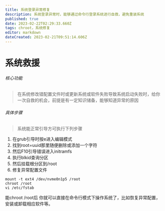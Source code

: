 ```yaml
---
title: 系统登录异常修复
description: 系统登录异常时，能够通过命令行登录系统进行自救，避免重装系统
published: true
date: 2023-02-22T02:29:33.660Z
tags: chroot，系统修复
editor: markdown
dateCreated: 2023-02-21T09:51:14.606Z
---
```


# 系统救援
###### 核心功能
> 在系统修改错配置文件时或更新系统或软件失败导致系统启动失败时，给你一次自救的机会，前提是有一定知识储备，能够知道异常的原因

######  具体步骤
>系统能正常引导方可执行下列步骤
1. 在grub引导时按e进入编辑模式
2. 找到root=uuid那里随便删除或添加一个字符
3. 然后F10引导错误进入initramfs
4. 执行blkid查询分区
5. 然后挂载根分区到/root
6. 修复异常配置文件

```
mount -t ext4 /dev/nvme0n1p5 /root
chroot /root
vi /etc/fstab
```
能chroot /root后 你就可以直接在命令行模式下操作系统了，比如恢复异常配置，安装或卸载相应软件等。